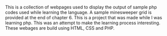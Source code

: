 This is a collection of webpages used to display the output of sample php codes used while learning the language.
A sample minesweeper grid is provided at the end of chapter 6. 
This is a project that was made while I was learning php.
This was an attempt to make the learning process interesting.
These webages are build using HTML, CSS and PHP.

